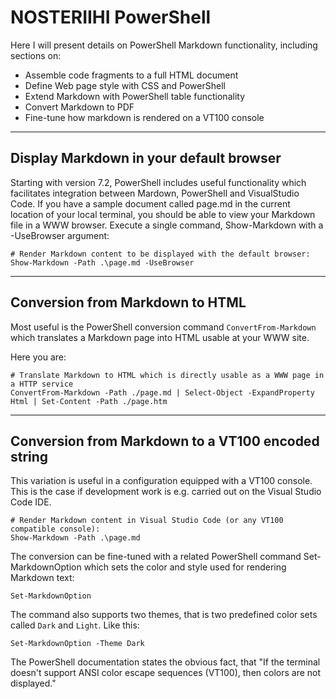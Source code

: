 # NOSTERIIHI PowerShell

<!-- This is a placeholder for PowerShell content on this site -->

Here I will present details on PowerShell Markdown functionality, including sections on:

* Assemble code fragments to a full HTML document
* Define Web page style with CSS and PowerShell 
* Extend Markdown with PowerShell table functionality
* Convert Markdown to PDF
* Fine-tune how markdown is rendered on a VT100 console

---

## Display Markdown in your default browser

Starting with version 7.2, PowerShell includes useful functionality which facilitates integration between Mardown, PowerShell and VisualStudio Code. If you have a sample document called page.md in the current location of your local terminal, you should be able to view your Markdown file in a WWW browser. Execute a single command, Show-Markdown with a -UseBrowser argument:

    # Render Markdown content to be displayed with the default browser:
    Show-Markdown -Path .\page.md -UseBrowser

---

## Conversion from Markdown to HTML

Most useful is the PowerShell conversion command `ConvertFrom-Markdown` which translates a Markdown page into HTML usable at your WWW site. 

Here you are:

    # Translate Markdown to HTML which is directly usable as a WWW page in a HTTP service
    ConvertFrom-Markdown -Path ./page.md | Select-Object -ExpandProperty Html | Set-Content -Path ./page.htm

---

## Conversion from Markdown to a VT100 encoded string

This variation is useful in a configuration equipped with a VT100 console. This is the case if development work is e.g. carried out on the Visual Studio Code IDE.

    # Render Markdown content in Visual Studio Code (or any VT100 compatible console):
    Show-Markdown -Path .\page.md
   
The conversion can be fine-tuned with a related PowerShell command Set-MarkdownOption which sets the color and style used for rendering Markdown text:

    Set-MarkdownOption

The command also supports two themes, that is two predefined color sets called  `Dark` and `Light`. Like this:

    Set-MarkdownOption -Theme Dark
  
The PowerShell documentation states the obvious fact, that "If the terminal doesn't support ANSI color escape sequences (VT100), then colors are not displayed."

<!-- Check out https://github.com/read-0nly/PSRepo/tree/master/colorDemo -->

